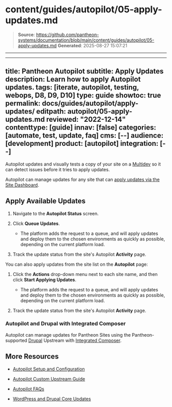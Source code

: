 # content/guides/autopilot/05-apply-updates.md

> **Source**: https://github.com/pantheon-systems/documentation/blob/main/content/guides/autopilot/05-apply-updates.md
> **Generated**: 2025-08-27 15:07:21

---

---
title: Pantheon Autopilot
subtitle: Apply Updates
description: Learn how to apply Autopilot updates.
tags: [iterate, autopilot, testing, webops, D8, D9, D10]
type: guide
showtoc: true
permalink: docs/guides/autopilot/apply-updates/
editpath: autopilot/05-apply-updates.md
reviewed: "2022-12-14"
contenttype: [guide]
innav: [false]
categories: [automate, test, update, faq]
cms: [--]
audience: [development]
product: [autopilot]
integration: [--]
---

Autopilot updates and visually tests a copy of your site on a [Multidev](/guides/multidev) so it can detect issues before it tries to apply updates.

Autopilot can manage updates for any site that can [apply updates via the Site Dashboard](/core-updates#apply-upstream-updates-via-the-site-dashboard).

## Apply Available Updates

1. Navigate to the **Autopilot Status** screen.

1. Click **Queue Updates**.

   - The platform adds the request to a queue, and will apply updates and deploy them to the chosen environments as quickly as possible, depending on the current platform load.

1. Track the update status from the site's Autopilot **Activity** page.

You can also apply updates from the site list on the **<Icon icon="robot"/> Autopilot** page:

1. Click the **Actions** <Icon icon="angleDown" /> drop-down menu next to each site name, and then click **Start Applying Updates**.

   - The platform adds the request to a queue, and will apply updates and deploy them to the chosen environments as quickly as possible, depending on the current platform load.

1. Track the update status from the site's Autopilot **Activity** page.

### Autopilot and Drupal with Integrated Composer

Autopilot can manage updates for Pantheon Sites using the Pantheon-supported [Drupal](/drupal) Upstream with [Integrated Composer](/guides/integrated-composer).

## More Resources

- [Autopilot Setup and Configuration](/guides/autopilot/enable-autopilot)

- [Autopilot Custom Upstream Guide](/guides/autopilot-custom-upstream)

- [Autopilot FAQs](/guides/autopilot/autopilot-faq)

- [WordPress and Drupal Core Updates](/core-updates)
